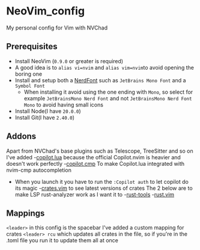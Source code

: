 # NeoVim_config
My personal config for Vim with NVChad

## Prerequisites
- Install NeoVim (`0.9.0` or greater is required)
- A good idea is to `alias vi=nvim` and `alias vim=nvim`to avoid opening the boring one
- Install and setup both a [NerdFont](https://www.nerdfonts.com) such as `JetBrains Mono Font` and a `Symbol Font`
  - When installing it avoid using the one ending with `Mono`, so select for example `JetBrainsMono Nerd Font` and not `JetBrainsMono Nerd Font Mono` to avoid having small icons
- Install Node(I have `20.0.0`)
- Install Git(I have `2.40.0`)
## Addons
Apart from NVChad's base plugins such as Telescope, TreeSitter and so on I've added
-[copilot.lua](https://github.com/zbirenbaum/copilot.lua) because the official Copilot.nvim is heavier and doesn't work perfectly
-[copilot.cmp](https://github.com/zbirenbaum/copilot-cmp) To make Copilot.lua integrated with nvim-cmp autocompletion
  - When you launch it you have to run the `:Copilot auth` to let copilot do its magic
-[crates.vim](https://github.com/Saecki/crates.nvim) to see latest versions of crates
The 2 below are to make LSP rust-analyzer work as I want it to
-[rust-tools](https://github.com/simrat39/rust-tools.nvim)
-[rust.vim](https://github.com/rust-lang/rust.vim)


## Mappings
`<leader>` in this config is the  spacebar
I've added a custom mapping for crates
`<leader> rcu` which updates all crates in the file, so if you're in the .toml file you run it to update them all at once
